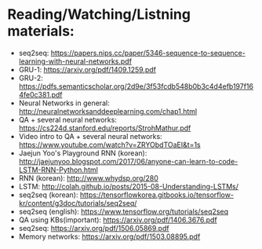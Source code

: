 # Reading/Watching/Listning materials:

- seq2seq: https://papers.nips.cc/paper/5346-sequence-to-sequence-learning-with-neural-networks.pdf
- GRU-1: https://arxiv.org/pdf/1409.1259.pdf
- GRU-2: https://pdfs.semanticscholar.org/2d9e/3f53fcdb548b0b3c4d4efb197f164fe0c381.pdf
- Neural Networks in general: http://neuralnetworksanddeeplearning.com/chap1.html
- QA + several neural networks: https://cs224d.stanford.edu/reports/StrohMathur.pdf
- Video intro to QA + several neural networks: https://www.youtube.com/watch?v=ZRYObdTOaEI&t=1s
- Jaejun Yoo's Playground RNN (korean): http://jaejunyoo.blogspot.com/2017/06/anyone-can-learn-to-code-LSTM-RNN-Python.html
- RNN (korean): http://www.whydsp.org/280
- LSTM: http://colah.github.io/posts/2015-08-Understanding-LSTMs/
- seq2seq (korean): https://tensorflowkorea.gitbooks.io/tensorflow-kr/content/g3doc/tutorials/seq2seq/
- seq2seq (english): https://www.tensorflow.org/tutorials/seq2seq
- QA using KBs(important): https://arxiv.org/pdf/1406.3676.pdf
- seq2seq: https://arxiv.org/pdf/1506.05869.pdf
- Memory networks: https://arxiv.org/pdf/1503.08895.pdf

